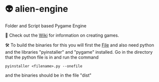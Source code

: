 # 👽 alien-engine
Folder and Script based Pygame Engine


📜 Check out the [Wiki](https://github.com/camelCasing/alien-engine/wiki) for information on creating games.

🛠️ To build the binaries for this you will first the [File](https://github.com/camelCasing/alien-engine/blob/main/sauce/run.py) and also need python and the libraries "pyinstaller" and "pygame" installed. Go in the directory that the python file is in and run the command

`pyinstaller <filename>.py --onefile`

and the binaries should be in the file "dist"
